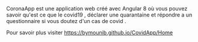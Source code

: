 CoronaApp est une application web créé avec Angular 8 où vous pouvez savoir qu'est ce que le covid19 , déclarer une quarantaine et répondre a un questionnaire si vous doutez d'un cas de covid .

Pour savoir plus visiter https://bymounib.github.io/CovidApp/Home
